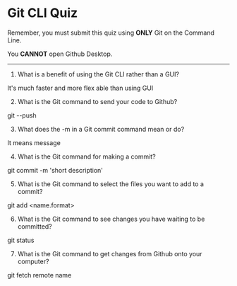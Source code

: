 # Git CLI Quiz

Remember, you must submit this quiz using __ONLY__ Git on the Command Line. 

You __CANNOT__ open Github Desktop.

---

1. What is a benefit of using the Git CLI rather than a GUI?

<!-- Write your answer here -->

It's much faster and more flex able than using GUI

2. What is the Git command to send your code to Github?

<!-- Write your answer here -->

git --push

3. What does the -m in a Git commit command mean or do?

<!-- Write your answer here -->

It means message

4. What is the Git command for making a commit?

<!-- Write your answer here -->

git commit -m 'short description'

5. What is the Git command to select the files you want to add to a commit?

<!-- Write your answer here -->

git add <name.format>

6. What is the Git command to see changes you have waiting to be committed?

<!-- Write your answer here -->

git status

7. What is the Git command to get changes from Github onto your computer?

<!-- Write your answer here -->

git fetch remote name